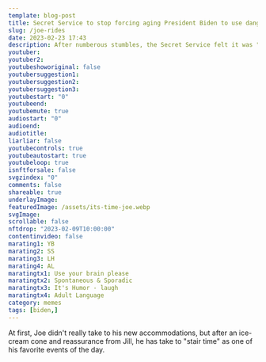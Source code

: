 ```yaml
---
template: blog-post
title: Secret Service to stop forcing aging President Biden to use dangerous stairs.
slug: /joe-rides
date: 2023-02-23 17:43
description: After numberous stumbles, the Secret Service felt it was "just" time.
youtuber: 
youtuber2: 
youtubeshoworiginal: false
youtubersuggestion1:
youtubersuggestion2:
youtubersuggestion3:
youtubestart: "0"
youtubeend: 
youtubemute: true
audiostart: "0"
audioend: 
audiotitle:
liarliar: false
youtubecontrols: true
youtubeautostart: true
youtubeloop: true
isnftforsale: false
svgzindex: "0"
comments: false
shareable: true
underlayImage: 
featuredImage: /assets/its-time-joe.webp
svgImage:
scrollable: false
nftdrop: "2023-02-09T10:00:00"
contentinvideo: false
marating1: YB
marating2: SS
marating3: LH
marating4: AL
maratingtx1: Use your brain please
maratingtx2: Spontaneous & Sporadic
maratingtx3: It's Humor - laugh
maratingtx4: Adult Language
category: memes
tags: [biden,]
---
```

At first, Joe didn't really take to his new accommodations, but after an ice-cream cone and reassurance from Jill, he has take to "stair time" as one of his favorite events of the day.








<!-- https://youtu.be/VgdB9QYKeyM -->

<!-- XjuLZwlDxh8 -->
